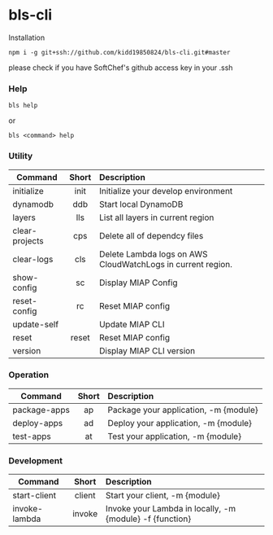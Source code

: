 # bls-cli

Installation

```
npm i -g git+ssh://github.com/kidd19850824/bls-cli.git#master
```

please check if you have SoftChef's github access key in your .ssh


### Help
```
bls help
```

or 

```
bls <command> help
```

### Utility
| Command | Short | Description |
|---------|:-----:|:------------|
| initialize | init | Initialize your develop environment |
| dynamodb | ddb | Start local DynamoDB |
| layers | lls | List all layers in current region |
| clear-projects | cps | Delete all of dependcy files |
| clear-logs | cls | Delete Lambda logs on AWS CloudWatchLogs in current region. |
| show-config | sc | Display MIAP Config |
| reset-config | rc | Reset MIAP config |
| update-self |  | Update MIAP CLI |
| reset | reset | Reset MIAP config |
| version |  | Display MIAP CLI version |

### Operation
| Command | Short | Description |
|---------|:-----:|:------------|
| package-apps | ap | Package your application, -m {module} |
| deploy-apps | ad | Deploy your application, -m {module} |
| test-apps | at | Test your application, -m {module} |

### Development
| Command | Short | Description |
|---------|:-----:|:------------|
| start-client | client | Start your client, -m {module} |
| invoke-lambda | invoke | Invoke your Lambda in locally, -m {module} -f {function} |
